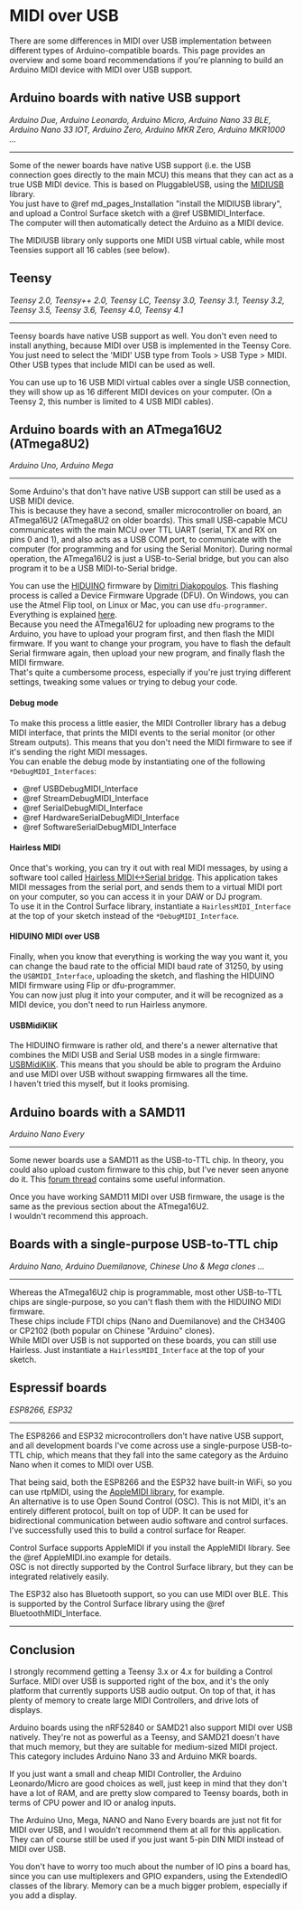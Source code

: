 # MIDI over USB
There are some differences in MIDI over USB implementation between different types of Arduino-compatible boards. This page provides an overview and some board recommendations if you're planning to build an Arduino MIDI device with MIDI over USB support.
 
## Arduino boards with native USB support
_Arduino Due, Arduino Leonardo, Arduino Micro, Arduino Nano 33 BLE, Arduino Nano 33 IOT, Arduino Zero, Arduino MKR Zero, Arduino MKR1000 ..._  
***
Some of the newer boards have native USB support (i.e. the USB connection goes directly to the main MCU) this means that they can act as a true USB MIDI device. This is based on PluggableUSB, using the [MIDIUSB](https://github.com/arduino-libraries/MIDIUSB) library.  
You just have to @ref md_pages_Installation "install the MIDIUSB library", and upload a Control Surface sketch with a @ref USBMIDI_Interface.  
The computer will then automatically detect the Arduino as a MIDI device.

The MIDIUSB library only supports one MIDI USB virtual cable, while most Teensies support all 16 cables (see below).

## Teensy
_Teensy 2.0, Teensy++ 2.0, Teensy LC, Teensy 3.0, Teensy 3.1, Teensy 3.2, Teensy 3.5, Teensy 3.6, Teensy 4.0, Teensy 4.1_  
***
Teensy boards have native USB support as well. You don't even need to install anything, because MIDI over USB is implemented in the Teensy Core.  
You just need to select the 'MIDI' USB type from Tools > USB Type > MIDI. Other USB types that include MIDI can be used as well.

You can use up to 16 USB MIDI virtual cables over a single USB connection, they will show up as 16 different MIDI devices on your computer. (On a Teensy 2, this number is limited to 4 USB MIDI cables).

## Arduino boards with an ATmega16U2 (ATmega8U2)
_Arduino Uno, Arduino Mega_
***
Some Arduino's that don't have native USB support can still be used as a USB MIDI device.  
This is because they have a second, smaller microcontroller on board, an ATmega16U2 (ATmega8U2 on older boards). This small USB-capable MCU communicates with the main MCU over TTL UART (serial, TX and RX on pins 0 and 1), and also acts as a USB COM port, to communicate with the computer (for programming and for using the Serial Monitor). During normal operation, the ATmega16U2 is just a USB-to-Serial bridge, but you can also program it to be a USB MIDI-to-Serial bridge.  

You can use the [HIDUINO](https://github.com/ddiakopoulos/hiduino) firmware by [Dimitri Diakopoulos](http://www.dimitridiakopoulos.com/hiduino). This flashing process is called a Device Firmware Upgrade (DFU). On Windows, you can use the Atmel Flip tool, on Linux or Mac, you can use `dfu-programmer`. Everything is explained [here](https://github.com/tttapa/MIDI_controller#arduino-uno-or-mega).  
Because you need the ATmega16U2 for uploading new programs to the Arduino, you have to upload your program first, and then flash the MIDI firmware. If you want to change your program, you have to flash the default Serial firmware again, then upload your new program, and finally flash the MIDI firmware.  
That's quite a cumbersome process, especially if you're just trying different settings, tweaking some values or trying to debug your code.  

#### Debug mode
To make this process a little easier, the MIDI Controller library has a debug MIDI interface, that prints the MIDI events to the serial monitor (or other Stream outputs). This means that you don't need the MIDI firmware to see if it's sending the right MIDI messages.  
You can enable the debug mode by instantiating one of the following `*DebugMIDI_Interfaces`:  
- @ref USBDebugMIDI_Interface
- @ref StreamDebugMIDI_Interface
- @ref SerialDebugMIDI_Interface
- @ref HardwareSerialDebugMIDI_Interface
- @ref SoftwareSerialDebugMIDI_Interface

#### Hairless MIDI
Once that's working, you can try it out with real MIDI messages, by using a software tool called [Hairless MIDI<->Serial bridge](http://projectgus.github.io/hairless-midiserial/). This application takes MIDI messages from the serial port, and sends them to a virtual MIDI port on your computer, so you can access it in your DAW or DJ program.  
To use it in the Control Surface library, instantiate a `HairlessMIDI_Interface` at the top of your sketch instead of the `*DebugMIDI_Interface`.   

#### HIDUINO MIDI over USB
Finally, when you know that everything is working the way you want it, you can change the baud rate to the official MIDI baud rate of 31250, by using the `USBMIDI_Interface`, uploading the sketch, and flashing the HIDUINO MIDI firmware using Flip or dfu-programmer.  
You can now just plug it into your computer, and it will be recognized as a MIDI device, you don't need to run Hairless anymore.  

#### USBMidiKliK
The HIDUINO firmware is rather old, and there's a newer alternative that combines the MIDI USB and Serial USB modes in a single firmware: [USBMidiKliK](https://github.com/TheKikGen/USBMidiKliK). This means that you should be able to program the Arduino and use MIDI over USB without swapping firmwares all the time.  
I haven't tried this myself, but it looks promising.

## Arduino boards with a SAMD11
_Arduino Nano Every_
***
Some newer boards use a SAMD11 as the USB-to-TTL chip. In theory, you could also upload custom firmware to this chip, but I've never seen anyone do it.
This [forum thread](https://forum.arduino.cc/index.php?topic=677150.msg4562019#msg4562019) contains some useful information.  

Once you have working SAMD11 MIDI over USB firmware, the usage is the same as the previous section about the ATmega16U2.  
I wouldn't recommend this approach.

## Boards with a single-purpose USB-to-TTL chip  
_Arduino Nano, Arduino Duemilanove, Chinese Uno & Mega clones ..._
***
Whereas the ATmega16U2 chip is programmable, most other USB-to-TTL chips are single-purpose, so you can't flash them with the HIDUINO MIDI firmware.  
These chips include FTDI chips (Nano and Duemilanove) and the CH340G or CP2102 (both popular on Chinese "Arduino" clones).  
While MIDI over USB is not supported on these boards, you can still use Hairless. Just instantiate a `HairlessMIDI_Interface` at the top of your sketch.  

## Espressif boards
_ESP8266, ESP32_
***
The ESP8266 and ESP32 microcontrollers don't have native USB support, and all development boards I've come across use a single-purpose USB-to-TTL chip, which means that they fall into the same category as the Arduino Nano when it comes to MIDI over USB.

That being said, both the ESP8266 and the ESP32 have built-in WiFi, so you can use rtpMIDI, using the [AppleMIDI library](https://github.com/lathoub/Arduino-AppleMIDI-Library), for example.  
An alternative is to use Open Sound Control (OSC). This is not MIDI, it's an entirely different protocol, built on top of UDP. It can be used for bidirectional communication between audio software and control surfaces. I've successfully used this to build a control surface for Reaper.

Control Surface supports AppleMIDI if you install the AppleMIDI library. See the @ref AppleMIDI.ino example for details.  
OSC is not directly supported by the Control Surface library, but they can be integrated relatively easily.

The ESP32 also has Bluetooth support, so you can use MIDI over BLE. This is supported by the Control Surface library using the @ref BluetoothMIDI_Interface.

***

## Conclusion
I strongly recommend getting a Teensy 3.x or 4.x for building a Control Surface. 
MIDI over USB is supported right of the box, and it's the only platform that 
currently supports USB audio output. 
On top of that, it has plenty of memory to create large MIDI Controllers, and 
drive lots of displays.

Arduino boards using the nRF52840 or SAMD21 also support MIDI over USB natively.
They're not as powerful as a Teensy, and SAMD21 doesn't have that much memory,
but they are suitable for medium-sized MIDI project.  
This category includes Arduino Nano 33 and Arduino MKR boards.

If you just want a small and cheap MIDI Controller, the Arduino Leonardo/Micro 
are good choices as well, just keep in mind that they don't have a lot of RAM, 
and are pretty slow compared to Teensy boards, both in terms of CPU power and 
IO or analog inputs.

The Arduino Uno, Mega, NANO and Nano Every boards are just not fit for MIDI over
USB, and I wouldn't recommend them at all for this application. They can of 
course still be used if you just want 5-pin DIN MIDI instead of MIDI over USB.

You don't have to worry too much about the number of IO pins a board has, since
you can use multiplexers and GPIO expanders, using the ExtendedIO classes of the 
library.
Memory can be a much bigger problem, especially if you add a display.
